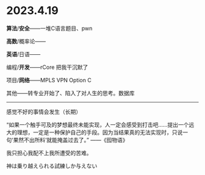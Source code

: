 # 2023.4.19

**算法**/**安全**——一堆C语言题目、pwn

**高数**/概率论——

**英语**/日语——

编程/**开发**——rCore 把我干沉默了

项目/**网络**——MPLS VPN Option C

其他——转专业开始了、陷入了对人生的思考。数据库

------

感觉不好的事情会发生（长期）

“如果一个触手可及的梦想最终未能实现，人一定会感受到打击吧……提出一个远大的理想，一定是一种保护自己的手段。因为当结果真的无法实现时，只说一句‘果然不出所料’就能掩盖过去了。” ——《囮物语》

我只担心我配不上我所遭受的苦难。

神は乗り越えられる試練しか与えない


